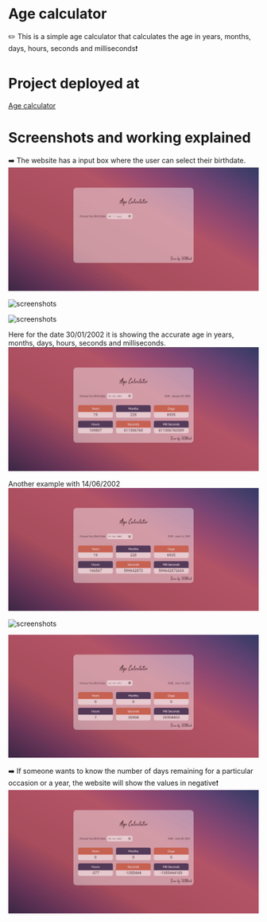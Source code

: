# Age calculator
✏️ This is a simple age calculator that calculates the age in years, months, days, hours, seconds and milliseconds❗

# Project deployed at

<a href="https://mithesh14.github.io/Github-profile/">Age calculator</a>

# Screenshots and working explained

➡️ The website has a input box where the user can select their birthdate.
![screenshots](https://github.com/Mithesh14/Age-calculator/blob/main/images/image1.jpg)

![screenshots](https://github.com/Mithesh14/Age-calculator/blob/main/images/image2.jpg)

![screenshots](https://github.com/Mithesh14/Age-calculator/blob/main/images/image3.jpg)

Here for the date 30/01/2002 it is showing the accurate age in years, months, days, hours, seconds and milliseconds.
![screenshots](https://github.com/Mithesh14/Age-calculator/blob/main/images/image4.jpg)

Another example with 14/06/2002
![screenshots](https://github.com/Mithesh14/Age-calculator/blob/main/images/image5.jpg)


![screenshots](https://github.com/Mithesh14/Age-calculator/blob/main/images/image6.jpg)

![screenshots](https://github.com/Mithesh14/Age-calculator/blob/main/images/image7.jpg)

➡️ If someone wants to know the number of days remaining for a particular occasion or a year, the website will show the values in negative❗
![screenshots](https://github.com/Mithesh14/Age-calculator/blob/main/images/image8.jpg)

